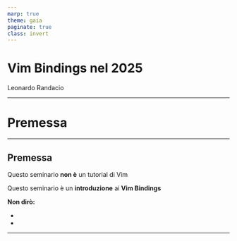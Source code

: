 ```yaml
---
marp: true
theme: gaia
paginate: true
class: invert
---
```


<style>
section::after {
  content: attr(data-marpit-pagination) '/' attr(data-marpit-pagination-total);
}
</style>

<!-- _class: lead invert -->
<!-- _paginate: false -->

# Vim Bindings nel 2025

Leonardo Randacio

---

<!-- _class: invert lead -->
<!-- _paginate: false -->

# Premessa

---

<!-- _paginate: hold -->

## Premessa

Questo seminario __non è__ un tutorial di Vim

Questo seminario è un __introduzione__ ai __Vim Bindings__

__Non dirò:__

-
-

---

<!-- _paginate: hold -->

